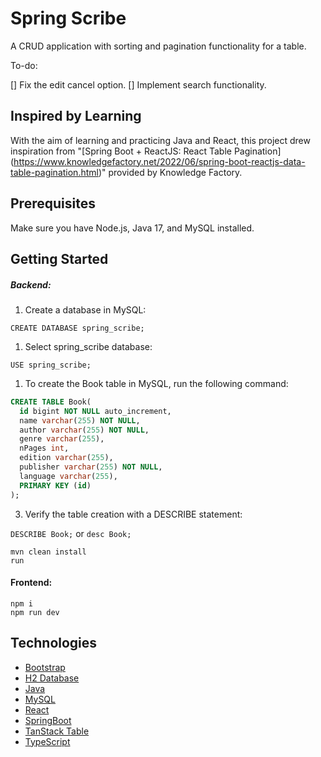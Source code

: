 # Spring Scribe

A CRUD application with sorting and pagination functionality for a table.

To-do:

[] Fix the edit cancel option.
[] Implement search functionality.

## Inspired by Learning

With the aim of learning and practicing Java and React, this project drew inspiration from "[Spring Boot + ReactJS: React Table Pagination] (https://www.knowledgefactory.net/2022/06/spring-boot-reactjs-data-table-pagination.html)" provided by Knowledge Factory.

## Prerequisites

Make sure you have Node.js, Java 17, and MySQL installed.

## Getting Started

##### Backend: 

1. Create a database in MySQL:

`CREATE DATABASE spring_scribe;`

1. Select spring_scribe database:
 
`USE spring_scribe;`

1. To create the Book table in MySQL, run the following command:
 
```sql
CREATE TABLE Book(
  id bigint NOT NULL auto_increment,
  name varchar(255) NOT NULL,
  author varchar(255) NOT NULL,
  genre varchar(255),
  nPages int,
  edition varchar(255),
  publisher varchar(255) NOT NULL,
  language varchar(255),
  PRIMARY KEY (id)
);
```

3. Verify the table creation with a DESCRIBE statement:

`DESCRIBE Book;` or `desc Book;`


```
mvn clean install
run

```

#### Frontend: 

```
npm i
npm run dev

```


## Technologies

- [Bootstrap](https://getbootstrap.com/)
- [H2 Database](https://www.h2database.com/html/main.html)
- [Java](https://www.java.com/en/)
- [MySQL](https://www.mysql.com/)
- [React](https://react.dev/)
- [SpringBoot](https://spring.io/)
- [TanStack Table](https://tanstack.com/table/v8)
- [TypeScript](https://www.typescriptlang.org/)

